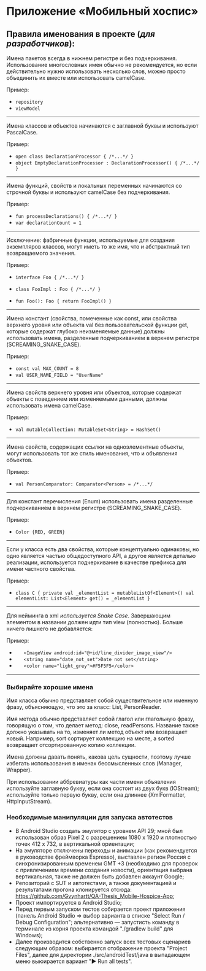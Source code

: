 # Приложение «Мобильный хоспис»

## Правила именования в проекте (_для разработчиков_):

Имена пакетов всегда в нижнем регистре и без подчеркивания. Использование многословных имен обычно не рекомендуется, но если действительно нужно использовать несколько слов, можно просто объединить их вместе или использовать camelCase.

Пример:

- `repository
`
- `viewModel`

---

Имена классов и объектов начинаются с заглавной буквы и используют PascalCase.

Пример:

- `open class DeclarationProcessor { /*...*/ }
`
- `object EmptyDeclarationProcessor : DeclarationProcessor() { /*...*/ }
`

---

Имена функций, свойств и локальных переменных начинаются со строчной буквы и используют camelCase без подчеркивания.

Пример:

- `fun processDeclarations() { /*...*/ }`
- `var declarationCount = 1`

---

Исключение: фабричные функции, используемые для создания экземпляров классов, могут иметь то же имя, что и абстрактный тип возвращаемого значения.

Пример:

- `interface Foo { /*...*/ }`

- `class FooImpl : Foo { /*...*/ }`

- `fun Foo(): Foo { return FooImpl() }`

---

Имена констант (свойства, помеченные как const, или свойства верхнего уровня или объекта val без пользовательской функции get, которые содержат глубоко неизменяемые данные) должны использовать имена, разделенные подчеркиванием в верхнем регистре (SCREAMING_SNAKE_CASE).

Пример:

- `const val MAX_COUNT = 8`
- `val USER_NAME_FIELD = "UserName"`

---

Имена свойств верхнего уровня или объектов, которые содержат объекты с поведением или изменяемыми данными, должны использовать имена camelCase.

Пример:

- `val mutableCollection: MutableSet<String> = HashSet()`

---

Имена свойств, содержащих ссылки на одноэлементные объекты, могут использовать тот же стиль именования, что и объявления объектов.

Пример:

- `val PersonComparator: Comparator<Person> = /*...*/`

---

Для констант перечисления (Enum) использовать имена разделенные подчеркиванием в верхнем регистре (SCREAMING_SNAKE_CASE).

Пример:

- `Color {RED, GREEN}`

---

Если у класса есть два свойства, которые концептуально одинаковы, но одно является частью общедоступного API, а другое является деталью реализации, используется подчеркивание в качестве префикса для имени частного свойства.

Пример:

- `class C {
private val _elementList = mutableListOf<Element>()
val elementList: List<Element>
     get() = _elementList
}`

---

Для нейминга в xml _используется Snake Case_. Завершающим элементом в названии должен идти тип view (полностью).
Больше ничего лишнего не добавляется:

Пример:

- `   <ImageView
      android:id="@+id/line_divider_image_view"/>`
- `   <string name="date_not_set">Date not set</string>`
- `   <color name="light_grey">#F5F5F5</color>`

---

### Выбирайте хорошие имена

Имя класса обычно представляет собой существительное или именную фразу, объясняющую, что это за класс: List, PersonReader.

Имя метода обычно представляет собой глагол или глагольную фразу, говорящую о том, что делает метод: close, readPersons. Название также должно указывать на то, изменяет ли метод объект или возвращает новый. Например, sort сортирует коллекцию на месте, а sorted возвращает отсортированную копию коллекции.

Имена должны давать понять, какова цель сущности, поэтому лучше избегать использования в именах бессмысленных слов (Manager, Wrapper).

При использовании аббревиатуры как части имени объявления используйте заглавную букву, если она состоит из двух букв (IOStream); используйте только первую букву, если она длиннее (XmlFormatter, HttpInputStream).

### Необходимые манипуляции для запуска автотестов

- В Android Studio создать эмулятор с уровнем API 29; мной был использован образ Pixel 2 с разрешением 1080 x 1920 и плотностью точек 412 x 732, в вертикальной ориентации;
- На эмуляторе отключены переходы и анимации (как рекомендуется в руководстве фреймворка Espresso), выставлен регион Россия с синхронизированным временем GMT +3 (необходимо для проверок с привлечением времени создания новости), ориентация выбрана вертикальная, также не должен быть добавлен аккаунт Google;
- Репозиторий с SUT и автотестами, а также документацией и результатами прогона клонируется отсюда: https://github.com/Gvynhartt/QA-Thesis_Mobile-Hospice-App;
- Проект импортируется в Android Studio;
- Перед первым запуском тестов собирается проект приложения (панель Android Studio => выбор варианта в списке "Select Run / Debug Configuration"; альтернативно — запустисть команду в терминале из корня проекта командой "./gradlew build" для Windows);
- Далее производится собственно запуск всех тестовых сценариев следующим образом: выбирается отображение проекта "Project Files", далее для директории ./src/androidTest/java в выпадающем меню выюирается вариант "▶ Run all tests".
